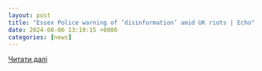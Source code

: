 ```yaml
---
layout: post
title: "Essex Police warning of ’disinformation’ amid UK riots | Echo"
date: 2024-08-06 13:19:15 +0000
categories: [news]
---
```


[Читати далі](https://www.echo-news.co.uk/news/24500623.essex-police-warning-disinformation-amid-uk-riots/)
